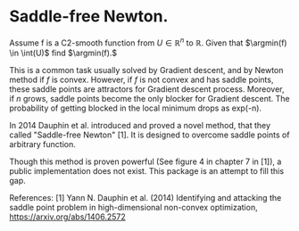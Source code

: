 # Saddle-free Newton.

Assume f is a C2-smooth function from $U \in \mathbb{R}^n$ to $\mathbb{R}$. Given that $\argmin(f) \in \int(U)$ find $\argmin(f).$

This is a common task usually solved by Gradient descent, and by Newton method if $f$ is convex.
However, if $f$ is not convex and has saddle points, these saddle points are attractors for Gradient descent process.
Moreover, if $n$ grows, saddle points become the only blocker for Gradient descent. The probability of getting blocked in the local minimum drops as exp(-n).

In 2014 Dauphin et al. introduced and proved a novel method, that they called "Saddle-free Newton" [1]. It is designed to overcome saddle points of arbitrary function. 

Though this method is proven powerful (See figure 4 in chapter 7 in [1]), a public implementation does not exist. This package is an attempt to fill this gap.


References:
[1] Yann N. Dauphin et al. (2014) Identifying and attacking the saddle point problem in high-dimensional non-convex optimization, https://arxiv.org/abs/1406.2572
